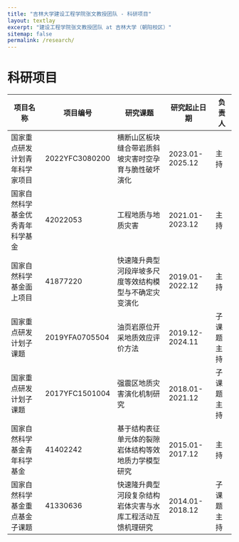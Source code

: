 ```yaml
---
title: "吉林大学建设工程学院张文教授团队 - 科研项目"
layout: textlay
excerpt: "建设工程学院张文教授团队 at 吉林大学（朝阳校区）"
sitemap: false
permalink: /research/
---
```


# 科研项目
|项目名称|项目编号|研究课题|研究起止日期|负责人|
|------|------|------|------|------|
|国家重点研发计划青年科学家项目| 2022YFC3080200 |横断山区板块缝合带岩质斜坡灾害时空孕育与脆性破坏演化|2023.01-2025.12|主持|
|国家自然科学基金优秀青年科学基金| 42022053 |工程地质与地质灾害|2021.01-2023.12|主持|
|国家自然科学基金面上项目| 41877220 |快速隆升典型河段岸坡多尺度等效结构模型与不确定灾变演化|2019.01-2022.12|主持|
|国家重点研发计划子课题| 2019YFA0705504 |油页岩原位开采地质效应评价方法|2019.12-2024.11|子课题主持|
|国家重点研发计划子课题| 2017YFC1501004 |强震区地质灾害演化机制研究|2018.01-2021.12|子课题主持|
|国家自然科学基金青年科学基金| 41402242 |基于结构表征单元体的裂隙岩体结构等效地质力学模型研究|2015.01-2017.12|主持|
|国家自然科学基金重点基金子课题| 41330636 |快速隆升典型河段复杂结构岩体灾害与水库工程活动互馈机理研究|2014.01-2018.12|子课题主持|




